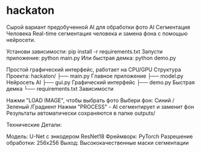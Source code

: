 # hackaton
Сырой вариант предобученной AI для обработки фото
AI Сегментация Человека
Real-time сегментация человека и замена фона с помощью нейросети.

Установи зависимости:
pip install -r requirements.txt
Запусти приложение:
python main.py
Или быстрая демка:
python demo.py

Простой графический интерфейс, работает на CPU/GPU
Структура Проекта:
hackaton/
├── main.py              Главное приложение
├── model.py             Нейросеть AI
├── gui.py               Графический интерфейс
├── demo.py              Быстрая демка
└── requirements.txt     Зависимости

Нажми "LOAD IMAGE", чтобы выбрать фото
Выбери фон: Синий /Зеленый /Градиент
Нажми "PROCESS" - AI сегментирует и заменит фон
Результаты автоматически сохраняются в папке outputs/

Технические Детали:

Модель: U-Net с энкодером ResNet18
Фреймворк: PyTorch
Разрешение обработки: 256x256
Выход: Высококачественные маски сегментации
